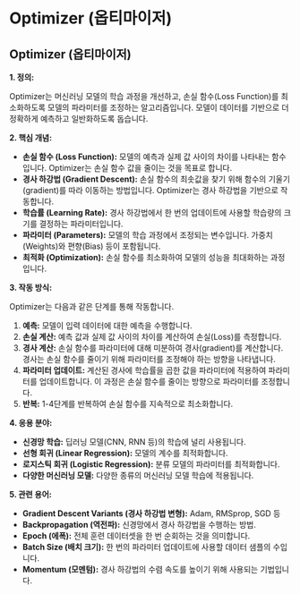 # Optimizer (옵티마이저)

## Optimizer (옵티마이저)

**1. 정의:**

Optimizer는 머신러닝 모델의 학습 과정을 개선하고, 손실 함수(Loss Function)를 최소화하도록 모델의 파라미터를 조정하는 알고리즘입니다. 모델이 데이터를 기반으로 더 정확하게 예측하고 일반화하도록 돕습니다.

**2. 핵심 개념:**

*   **손실 함수 (Loss Function):** 모델의 예측과 실제 값 사이의 차이를 나타내는 함수입니다. Optimizer는 손실 함수 값을 줄이는 것을 목표로 합니다.
*   **경사 하강법 (Gradient Descent):** 손실 함수의 최솟값을 찾기 위해 함수의 기울기(gradient)를 따라 이동하는 방법입니다. Optimizer는 경사 하강법을 기반으로 작동합니다.
*   **학습률 (Learning Rate):** 경사 하강법에서 한 번의 업데이트에 사용할 학습량의 크기를 결정하는 파라미터입니다.
*   **파라미터 (Parameters):** 모델의 학습 과정에서 조정되는 변수입니다. 가중치(Weights)와 편향(Bias) 등이 포함됩니다.
*   **최적화 (Optimization):** 손실 함수를 최소화하여 모델의 성능을 최대화하는 과정입니다.

**3. 작동 방식:**

Optimizer는 다음과 같은 단계를 통해 작동합니다.

1.  **예측:** 모델이 입력 데이터에 대한 예측을 수행합니다.
2.  **손실 계산:** 예측 값과 실제 값 사이의 차이를 계산하여 손실(Loss)를 측정합니다.
3.  **경사 계산:** 손실 함수를 파라미터에 대해 미분하여 경사(gradient)를 계산합니다. 경사는 손실 함수를 줄이기 위해 파라미터를 조정해야 하는 방향을 나타냅니다.
4.  **파라미터 업데이트:** 계산된 경사에 학습률을 곱한 값을 파라미터에 적용하여 파라미터를 업데이트합니다. 이 과정은 손실 함수를 줄이는 방향으로 파라미터를 조정합니다.
5.  **반복:** 1-4단계를 반복하여 손실 함수를 지속적으로 최소화합니다.

**4. 응용 분야:**

*   **신경망 학습:** 딥러닝 모델(CNN, RNN 등)의 학습에 널리 사용됩니다.
*   **선형 회귀 (Linear Regression):** 모델의 계수를 최적화합니다.
*   **로지스틱 회귀 (Logistic Regression):** 분류 모델의 파라미터를 최적화합니다.
*   **다양한 머신러닝 모델:** 다양한 종류의 머신러닝 모델 학습에 적용됩니다.

**5. 관련 용어:**

*   **Gradient Descent Variants (경사 하강법 변형):** Adam, RMSprop, SGD 등
*   **Backpropagation (역전파):** 신경망에서 경사 하강법을 수행하는 방법.
*   **Epoch (에폭):** 전체 훈련 데이터셋을 한 번 순회하는 것을 의미합니다.
*   **Batch Size (배치 크기):** 한 번의 파라미터 업데이트에 사용할 데이터 샘플의 수입니다.
*   **Momentum (모멘텀):** 경사 하강법의 수렴 속도를 높이기 위해 사용되는 기법입니다.